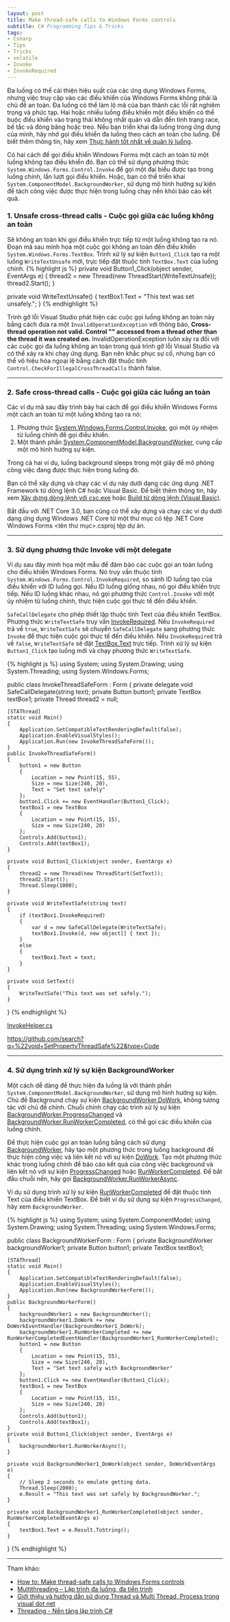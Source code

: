 ```yaml
---
layout: post
title: Make thread-safe calls to Windows Forms controls
subtitle: C# Programming Tips & Tricks
tags:
- Csharp
- Tips
- Tricks
- volatile
- Invoke
- InvokeRequired
---
```


Đa luồng có thể cải thiện hiệu suất của các ứng dụng Windows Forms, nhưng việc truy cập vào các điều khiển của Windows Forms không phải là chủ đề an toàn. Đa luồng có thể làm lộ mã của bạn thành các lỗi rất nghiêm trọng và phức tạp. Hai hoặc nhiều luồng điều khiển một điều khiển có thể buộc điều khiển vào trạng thái không nhất quán và dẫn đến tình trạng race, bế tắc và đóng băng hoặc treo. Nếu bạn triển khai đa luồng trong ứng dụng của mình, hãy nhớ gọi điều khiển đa luồng theo cách an toàn cho luồng. Để biết thêm thông tin, hãy xem [Thực hành tốt nhất về quản lý luồng](https://docs.microsoft.com/en-us/dotnet/standard/threading/managed-threading-best-practices).

Có hai cách để gọi điều khiển Windows Forms một cách an toàn từ một luồng không tạo điều khiển đó. Bạn có thể sử dụng phương thức `System.Windows.Forms.Control.Invoke` để gọi một đại biểu được tạo trong luồng chính, lần lượt gọi điều khiển. Hoặc, bạn có thể triển khai `System.ComponentModel.BackgroundWorker`, sử dụng mô hình hướng sự kiện để tách công việc được thực hiện trong luồng chạy nền khỏi báo cáo kết quả.


### 1. Unsafe cross-thread calls - Cuộc gọi giữa các luồng không an toàn
Sẽ không an toàn khi gọi điều khiển trực tiếp từ một luồng không tạo ra nó. Đoạn mã sau minh họa một cuộc gọi không an toàn đến điều khiển `System.Windows.Forms.TextBox`. Trình xử lý sự kiện `Button1_Click` tạo ra một luồng `WriteTextUnsafe` mới, trực tiếp đặt thuộc tính `TextBox.Text` của luồng chính.
{% highlight js %}
private void Button1_Click(object sender, EventArgs e)
{
    thread2 = new Thread(new ThreadStart(WriteTextUnsafe));
    thread2.Start();
}

private void WriteTextUnsafe()
{
    textBox1.Text = "This text was set unsafely.";
}
{% endhighlight %}

Trình gỡ lỗi Visual Studio phát hiện các cuộc gọi luồng không an toàn này bằng cách đưa ra một `InvalidOperationException` với thông báo, **Cross-thread operation not valid. Control "" accessed from a thread other than the thread it was created on.** InvalidOperationException luôn xảy ra đối với các cuộc gọi đa luồng không an toàn trong quá trình gỡ lỗi Visual Studio và có thể xảy ra khi chạy ứng dụng. Bạn nên khắc phục sự cố, nhưng bạn có thể vô hiệu hóa ngoại lệ bằng cách đặt thuộc tính `Control.CheckForIllegalCrossThreadCalls` thành false.


-----
### 2. Safe cross-thread calls - Cuộc gọi giữa các luồng an toàn

Các ví dụ mã sau đây trình bày hai cách để gọi điều khiển Windows Forms một cách an toàn từ một luồng không tạo ra nó:
1. Phương thức [System.Windows.Forms.Control.Invoke](https://docs.microsoft.com/en-us/dotnet/api/system.windows.forms.control.invoke), gọi một ủy nhiệm từ luồng chính để gọi điều khiển.
2. Một thành phần [System.ComponentModel.BackgroundWorker](https://docs.microsoft.com/en-us/dotnet/api/system.componentmodel.backgroundworker?view=netframework-4.8), cung cấp một mô hình hướng sự kiện.

Trong cả hai ví dụ, luồng background sleeps trong một giây để mô phỏng công việc đang được thực hiện trong luồng đó.

Bạn có thể xây dựng và chạy các ví dụ này dưới dạng các ứng dụng .NET Framework từ dòng lệnh C# hoặc Visual Basic. Để biết thêm thông tin, hãy xem [Xây dựng dòng lệnh với csc.exe](https://docs.microsoft.com/en-us/dotnet/csharp/language-reference/compiler-options/command-line-building-with-csc-exe) hoặc [Build từ dòng lệnh (Visual Basic)](https://docs.microsoft.com/en-us/dotnet/visual-basic/reference/command-line-compiler/building-from-the-command-line).

Bắt đầu với .NET Core 3.0, bạn cũng có thể xây dựng và chạy các ví dụ dưới dạng ứng dụng Windows .NET Core từ một thư mục có tệp .NET Core Windows Forms <tên thư mục>.csproj tệp dự án.

-----
### 3. Sử dụng phương thức Invoke với một delegate

Ví dụ sau đây minh họa một mẫu để đảm bảo các cuộc gọi an toàn luồng cho điều khiển Windows Forms. Nó truy vấn thuộc tính `System.Windows.Forms.Control.InvokeRequired`, so sánh ID luồng tạo của điều khiển với ID luồng gọi. Nếu ID luồng giống nhau, nó gọi điều khiển trực tiếp. Nếu ID luồng khác nhau, nó gọi phương thức `Control.Invoke` với một ủy nhiệm từ luồng chính, thực hiện cuộc gọi thực tế đến điều khiển.

`SafeCallDelegate` cho phép thiết lập thuộc tính Text của điều khiển TextBox. Phương thức `WriteTextSafe` truy vấn [InvokeRequired](https://docs.microsoft.com/en-us/dotnet/api/system.windows.forms.control.invokerequired?view=netframework-4.8). Nếu `InvokeRequired` trả về `true`, `WriteTextSafe` sẽ chuyển `SafeCallDelegate` sang phương thức `Invoke` để thực hiện cuộc gọi thực tế đến điều khiển. Nếu `InvokeRequired` trả về `false`, `WriteTextSafe` sẽ đặt [TextBox.Text](https://docs.microsoft.com/en-us/dotnet/api/system.windows.forms.textbox.text?view=netframework-4.8) trực tiếp. Trình xử lý sự kiện `Button1_Click` tạo luồng mới và chạy phương thức `WriteTextSafe`.

{% highlight js %}
using System;
using System.Drawing;
using System.Threading;
using System.Windows.Forms;

public class InvokeThreadSafeForm : Form
{
    private delegate void SafeCallDelegate(string text);
    private Button button1;
    private TextBox textBox1;
    private Thread thread2 = null;

    [STAThread]
    static void Main()
    {
        Application.SetCompatibleTextRenderingDefault(false);
        Application.EnableVisualStyles();
        Application.Run(new InvokeThreadSafeForm());
    }
    public InvokeThreadSafeForm()
    {
        button1 = new Button
        {
            Location = new Point(15, 55),
            Size = new Size(240, 20),
            Text = "Set text safely"
        };
        button1.Click += new EventHandler(Button1_Click);
        textBox1 = new TextBox
        {
            Location = new Point(15, 15),
            Size = new Size(240, 20)
        };
        Controls.Add(button1);
        Controls.Add(textBox1);
    }

    private void Button1_Click(object sender, EventArgs e)
    {
        thread2 = new Thread(new ThreadStart(SetText));
        thread2.Start();
        Thread.Sleep(1000);
    }

    private void WriteTextSafe(string text)
    {
        if (textBox1.InvokeRequired)
        {
            var d = new SafeCallDelegate(WriteTextSafe);
            textBox1.Invoke(d, new object[] { text });
        }
        else
        {
            textBox1.Text = text;
        }
    }

    private void SetText()
    {
        WriteTextSafe("This text was set safely.");
    }
}
{% endhighlight %}

[InvokeHelper.cs](https://github.com/DavidTyler/Door-Lock/blob/master/TwitterDoorLock/InvokeHelper.cs)

https://github.com/search?q=%22void+SetPropertyThreadSafe%22&type=Code

-----
### 4. Sử dụng trình xử lý sự kiện BackgroundWorker

Một cách dễ dàng để thực hiện đa luồng là với thành phần `System.ComponentModel.BackgroundWorker`, sử dụng mô hình hướng sự kiện. Chủ đề Background chạy sự kiện [BackgroundWorker.DoWork](https://docs.microsoft.com/en-us/dotnet/api/system.componentmodel.backgroundworker.dowork?view=netframework-4.8), không tương tác với chủ đề chính. Chuỗi chính chạy các trình xử lý sự kiện [BackgroundWorker.ProgressChanged](https://docs.microsoft.com/en-us/dotnet/api/system.componentmodel.backgroundworker.progresschanged?view=netframework-4.8) và [BackgroundWorker.RunWorkerCompleted](https://docs.microsoft.com/en-us/dotnet/api/system.componentmodel.backgroundworker.runworkercompleted?view=netframework-4.8), có thể gọi các điều khiển của luồng chính.

Để thực hiện cuộc gọi an toàn luồng bằng cách sử dụng [BackgroundWorker](https://docs.microsoft.com/en-us/dotnet/api/system.componentmodel.backgroundworker?view=netframework-4.8), hãy tạo một phương thức trong luồng background để thực hiện công việc và liên kết nó với sự kiện [DoWork](https://docs.microsoft.com/en-us/dotnet/api/system.componentmodel.backgroundworker.dowork?view=netframework-4.8). Tạo một phương thức khác trong luồng chính để báo cáo kết quả của công việc background và liên kết nó với sự kiện [ProgressChanged](https://docs.microsoft.com/en-us/dotnet/api/system.componentmodel.backgroundworker.progresschanged?view=netframework-4.8) hoặc [RunWorkerCompleted](https://docs.microsoft.com/en-us/dotnet/api/system.componentmodel.backgroundworker.runworkercompleted?view=netframework-4.8). Để bắt đầu chuỗi nền, hãy gọi [BackgroundWorker.RunWorkerAsync](https://docs.microsoft.com/en-us/dotnet/api/system.componentmodel.backgroundworker.runworkerasync?view=netframework-4.8).

Ví dụ sử dụng trình xử lý sự kiện [RunWorkerCompleted](https://docs.microsoft.com/en-us/dotnet/api/system.componentmodel.backgroundworker.runworkercompleted?view=netframework-4.8) để đặt thuộc tính Text của điều khiển TextBox. Để biết ví dụ sử dụng sự kiện `ProgressChanged`, hãy xem `BackgroundWorker`.

{% highlight js %}
using System;
using System.ComponentModel;
using System.Drawing;
using System.Threading;
using System.Windows.Forms;

public class BackgroundWorkerForm : Form
{
    private BackgroundWorker backgroundWorker1;
    private Button button1;
    private TextBox textBox1;

    [STAThread]
    static void Main()
    {
        Application.SetCompatibleTextRenderingDefault(false);
        Application.EnableVisualStyles();
        Application.Run(new BackgroundWorkerForm());
    }
    public BackgroundWorkerForm()
    {
        backgroundWorker1 = new BackgroundWorker();
        backgroundWorker1.DoWork += new DoWorkEventHandler(BackgroundWorker1_DoWork);
        backgroundWorker1.RunWorkerCompleted += new RunWorkerCompletedEventHandler(BackgroundWorker1_RunWorkerCompleted);
        button1 = new Button
        {
            Location = new Point(15, 55),
            Size = new Size(240, 20),
            Text = "Set text safely with BackgroundWorker"
        };
        button1.Click += new EventHandler(Button1_Click);
        textBox1 = new TextBox
        {
            Location = new Point(15, 15),
            Size = new Size(240, 20)
        };
        Controls.Add(button1);
        Controls.Add(textBox1);
    }
    private void Button1_Click(object sender, EventArgs e)
    {
        backgroundWorker1.RunWorkerAsync();
    }

    private void BackgroundWorker1_DoWork(object sender, DoWorkEventArgs e)
    {
        // Sleep 2 seconds to emulate getting data.
        Thread.Sleep(2000);
        e.Result = "This text was set safely by BackgroundWorker.";
    }

    private void BackgroundWorker1_RunWorkerCompleted(object sender, RunWorkerCompletedEventArgs e)
    {
        textBox1.Text = e.Result.ToString();
    }
}
{% endhighlight %}


-----
Tham khảo:
- [How to: Make thread-safe calls to Windows Forms controls](https://docs.microsoft.com/en-us/dotnet/framework/winforms/controls/how-to-make-thread-safe-calls-to-windows-forms-controls)
- [Multithreading – Lập trình đa luồng, đa tiến trình](https://cameoplus.com/multithreading-lap-trinh-da-luong-da-tien-trinh/)
- [Giới thiệu và hướng dẫn sử dụng Thread và Multi Thread, Process trong visual dot net](https://laptrinhvb.net/bai-viet/chuyen-de-vb-net/Gioi-thieu-va-huong-dan-su-dung-Thread-va-Multi-Thread,-Process-trong-visual-dot-net/a54766b0b5180aa5.html)
- [Threading - Nền tảng lập trình C#](https://www.mastercode.vn/blog/web-development/bai-10-threading-nen-tang-lap-trinh-c.58)


